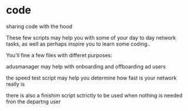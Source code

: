 # code
sharing code with the hood

These few scripts may help you with some of your day to day network tasks, as well as perhaps inspire you to learn
some coding..

You'll fine a few files with differet purposes:

adusmanager may help with onboarding and offboarding ad users

the speed test script may help you determine how fast is your network really is

there is also a finishim script sctrictly to be used when nothing is needed fron the departng user
